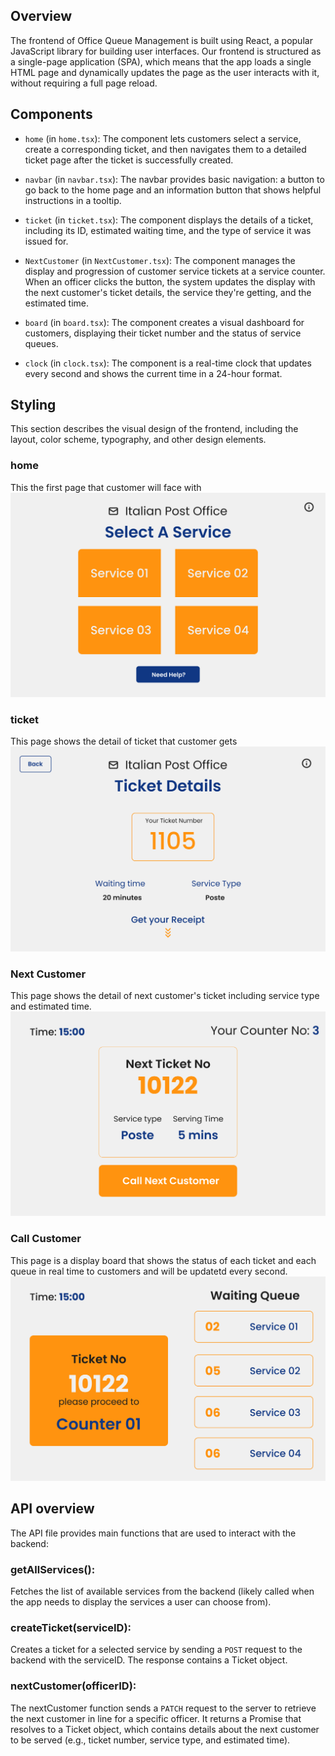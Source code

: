 ## Overview
The frontend of Office Queue Management is built using React, a popular JavaScript library for building user interfaces. Our frontend is structured as a single-page application (SPA), which means that the app loads a single HTML page and dynamically updates the page as the user interacts with it, without requiring a full page reload.

## Components

- `home` (in `home.tsx`): The component lets customers select a service, create a corresponding ticket, and then navigates them to a detailed ticket page after the ticket is successfully created.

- `navbar` (in `navbar.tsx`): The navbar provides basic navigation: a button to go back to the home page and an information button that shows helpful instructions in a tooltip.

- `ticket` (in `ticket.tsx`): The component displays the details of a ticket, including its ID, estimated waiting time, and the type of service it was issued for.

- `NextCustomer` (in `NextCustomer.tsx`): The component manages the display and progression of customer service tickets at a service counter. When an officer clicks the button, the system updates the display with the next customer's ticket details, the service they're getting, and the estimated time.

- `board` (in `board.tsx`): The component creates a visual dashboard for customers, displaying their ticket number and the status of service queues.

- `clock` (in `clock.tsx`): The component is a real-time clock that updates every second and shows the current time in a 24-hour format.

## Styling
This section describes the visual design of the frontend, including the layout, color scheme, typography, and other design elements.
### home
This the first page that customer will face with
![1-get-ticket-0](/assets/mockups/1-get-ticket-0.png)
### ticket
This page shows the detail of ticket that customer gets
![1-get-ticket-1](/assets/mockups/1-get-ticket-1.png)
### Next Customer
This page shows the detail of next customer's ticket including service type and estimated time.
![3-next-customer](/assets/mockups/3-next-customer.png)
### Call Customer
This page is a display board that shows the status of each ticket and each queue in real time  to customers and will be updatetd every second.
![2-call-customer](/assets/mockups/2-call-customer.png)
## API overview
The API file provides main functions that are used to interact with the backend:
### getAllServices(): 
Fetches the list of available services from the backend (likely called when the app needs to display the services a user can choose from).
### createTicket(serviceID): 
Creates a ticket for a selected service by sending a `POST` request to the backend with the serviceID. The response contains a Ticket object.
### nextCustomer(officerID): 
The nextCustomer function sends a `PATCH` request to the server to retrieve the next customer in line for a specific officer. It returns a Promise that resolves to a Ticket object, which contains details about the next customer to be served (e.g., ticket number, service type, and estimated time).